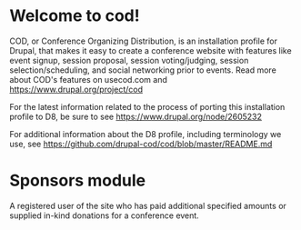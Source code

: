 # Welcome to cod!
COD, or Conference Organizing Distribution, is an installation profile for 
Drupal, that makes it easy to create a conference website with features 
like event signup, session proposal, session voting/judging, session 
selection/scheduling, and social networking prior to events. Read more 
about COD's features on usecod.com and https://www.drupal.org/project/cod

For the latest information related to the process of porting this
installation profile to D8, be sure to see https://www.drupal.org/node/2605232

For additional information about the D8 profile, including terminology we use,
see https://github.com/drupal-cod/cod/blob/master/README.md

# Sponsors module
A registered user of the site who has paid additional specified amounts or 
supplied in-kind donations for a conference event. 

